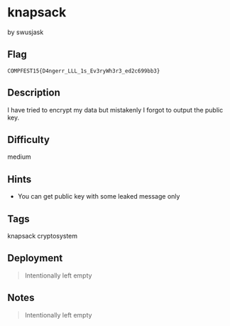 # knapsack

by swusjask

## Flag

```
COMPFEST15{D4ngerr_LLL_1s_Ev3ryWh3r3_ed2c699bb3}
```

## Description
I have tried to encrypt my data but mistakenly I forgot to output the public key.

## Difficulty
medium

## Hints
* You can get public key with some leaked message only

## Tags
knapsack cryptosystem

## Deployment
> Intentionally left empty

## Notes
> Intentionally left empty
